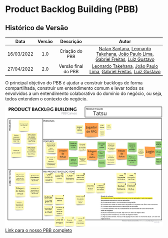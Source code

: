 # Product Backlog Building (PBB)

## Histórico de Versão
|    Data    | Versão |                Descrição                |                     Autor                     |
| :--------: | :----: | :-------------------------------------: | :-------------------------------------------: |
| 16/03/2022 | 1.0 | Criação do PBB|  [Natan Santana](https://github.com/Neitan2001), [Leonardo Takehana](https://github.com/ltakehana), [João Paulo Lima](https://github.com/jpaulohe4rt), [Gabriel Freitas](https://github.com/gabrielfreitass1), [Luíz Gustavo](https://github.com/LuizGustavoFR) |
| 27/04/2022 | 2.0 | Versão final do PBB|[Leonardo Takehana](https://github.com/ltakehana), [João Paulo Lima](https://github.com/jpaulohe4rt), [Gabriel Freitas](https://github.com/gabrielfreitass1), [Luíz Gustavo](https://github.com/LuizGustavoFR) |

O principal objetivo do PBB é ajudar a construir backlogs de forma compartilhada, construir um entendimento comum e levar todos os envolvidos a um entendimento colaborativo do domínio do negócio, ou seja, todos entendem o contexto do negócio.


<img src="../Assets/Images/pbb.jpg" alt="PBB">
<br>
<a href="https://miro.com/app/board/uXjVONjoEoU=/">Link para o nosso PBB completo</a>